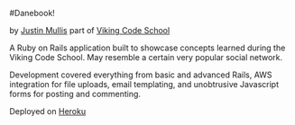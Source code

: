 #Danebook!

by [Justin Mullis](https://github.com/nonadmin)
part of [Viking Code School](http://www.vikingcodeschool.com/)

A Ruby on Rails application built to showcase concepts learned during the Viking Code School.  May resemble a certain very popular social network.  

Development covered everything from basic and advanced Rails, AWS integration for file uploads, email templating, and unobtrusive Javascript forms for posting and commenting.

Deployed on [Heroku](https://fast-inlet-8291.herokuapp.com/)
